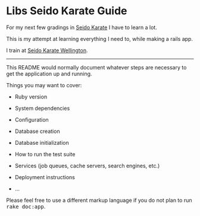 # Libs Seido Karate Guide

For my next few gradings in [Seido Karate](http://www.seido.com/) I have to learn a lot.

This is my attempt at learning everything I need to, while making a rails app.

I train at [Seido Karate Wellington](http://seidowellington.co.nz/).





----
This README would normally document whatever steps are necessary to get the
application up and running.

Things you may want to cover:

* Ruby version

* System dependencies

* Configuration

* Database creation

* Database initialization

* How to run the test suite

* Services (job queues, cache servers, search engines, etc.)

* Deployment instructions

* ...


Please feel free to use a different markup language if you do not plan to run
<tt>rake doc:app</tt>.

